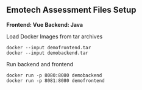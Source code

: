 ## Emotech Assessment Files Setup

**Frontend: Vue**
**Backend: Java**

Load Docker Images from tar archives

```
docker --input demofrontend.tar
docker --input demobackend.tar
```

Run backend and frontend

```
docker run -p 8080:8080 demobackend
docker run -p 8081:8080 demofrontend
```


